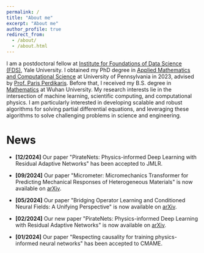 ```yaml
---
permalink: /
title: "About me"
excerpt: "About me"
author_profile: true
redirect_from: 
  - /about/
  - /about.html
---
```


I am a postdoctoral fellow at [Institute for Foundations of Data Science (FDS)](https://fds.yale.edu/), Yale University.
I obtained my PhD degree in [Applied Mathematics and Computational Science](https://www.amcs.upenn.edu/) at University of Pennsylvania in 2023,  advised by [Prof. Paris Perdikaris](https://scholar.google.com/citations?user=h_zkt1oAAAAJ&hl=en).  Before that, I received my B.S. degree in [Mathematics](https://maths.whu.edu.cn/Englishversion/) at Wuhan University. My research interests lie in the intersection of machine learning, scientific computing, and computational physics.  I am particularly interested in developing scalable and robust algorithms for solving partial differential equations, and leveraging these algorithms to solve challenging problems in science and engineering.

News
======

[//]: # (- **[01/2025]** Our work "CViT: Continuous Vision Transformer for Operator Learning" has been accepted to [ICLR 2025]&#40;https://openreview.net/forum?id=cRnCcuLvyr&#41;.)

- **[12/2024]** Our  paper  "PirateNets: Physics-informed Deep Learning with Residual Adaptive Networks" has been accepted to JMLR.

- **[09/2024]** Our paper "Micrometer: Micromechanics Transformer for Predicting Mechanical Responses of Heterogeneous Materials" is now available on [arXiv](https://arxiv.org/abs/2410.05281).

- **[05/2024]** Our paper "Bridging Operator Learning and Conditioned Neural Fields: A Unifying Perspective" is now available on [arXiv](https://arxiv.org/abs/2405.13998).

- **[02/2024]** Our new paper  "PirateNets: Physics-informed Deep Learning with Residual Adaptive Networks" is now available on [arXiv](https://browse.arxiv.org/abs/2402.00326).

- **[01/2024]** Our paper "Respecting causality for training physics-informed neural networks" has been accepted to CMAME.